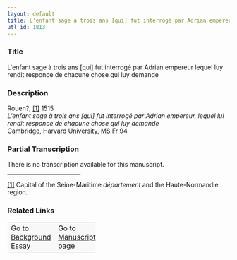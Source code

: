 ```yaml
---  
layout: default  
title: L'enfant sage à trois ans [qui] fut interrogé par Adrian empereur lequel luy rendit responce de chacune chose qui luy demande  
utl_id: 1813
---
```


### Title

L'enfant sage à trois ans [qui] fut interrogé par Adrian empereur lequel luy rendit responce de chacune chose qui luy demande


### Description

<p>Rouen?, <a href="#_ftn1" name="_ftnref1" title="" id="_ftnref1">[1]</a> 1515<br /><em>L’enfant sage à trois ans [qui] fut interrogé par Adrian empereur, lequel lui rendit responce de chacune chose qui luy demande</em><br />
Cambridge, Harvard University, MS Fr 94</p>



### Partial Transcription

There is no transcription available for this manuscript.

<div>
<hr align="left" size="1" width="33%" /><div id="ftn1"><a href="#_ftnref1" name="_ftn1" title="" id="_ftn1">[1]</a> Capital of the Seine-Maritime <em>département </em>and the Haute-Normandie region.</div>
</div>



### Related Links

<table border="0.5" cellpadding="1" cellspacing="1" style="width: 200px; background-color:#F8F8F8;">
    <tbody style="border-color:#ccc">
        <tr style="border-color:#ccc">
            <td>Go to <a href="https://french.newberry.t-pen.org/essay/1813" target="_blank">Background Essay</a></td>
            <td>Go to <a href="https://french.newberry.t-pen.org/www/record.html?id=1813" target="_blank">Manuscript</a> page</td>
        </tr>
    </tbody>
</table>
